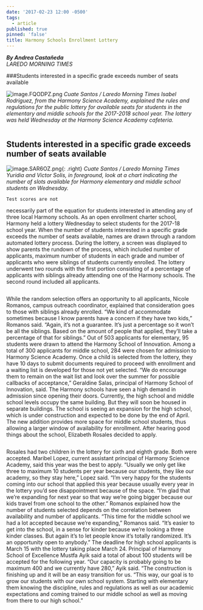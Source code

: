 ```yaml
---
date: '2017-02-23 12:00 -0500'
tags:
  - article
published: true
pinned: 'false'
title: Harmony Schools Enrollment Lottery
---
```

_**By Andrea Castañeda**_
<br/>
_LAREDO MORNING TIMES_

###Students interested in a specific grade exceeds number of seats available

![image.FQODPZ.png]({{site.baseurl}}/assets/images/image.FQODPZ.png)
*Cuate Santos / Laredo Morning Times*
*Isabel Rodriguez, from the Harmony Science Academy, explained the rules and regulations
for the public lottery for available seats for students in the elementary and middle schools
for the 2017-2018 school year. The lottery was held Wednesday at the Harmony Science
Academy cafeteria.*

<div class="row">
  <div class="column">
  <p>
    <h2>
Students interested
in a specific grade
exceeds number of
seats available
    </h2>
  </p>
	<p markdown="1">

![image.SAR6OZ.png]({{site.baseurl}}/assets/images/image.SAR6OZ.png){: .right}
*Cuate Santos / Laredo Morning Times*
*Yuridia and Victor Solis, in foreground,
look at a chart indicating the number of
slots available for Harmony elementary and
middle school students on Wednesday.*

	Test scores are not
necessarily part of the
equation for students
interested in attending
any of three local
Harmony schools.
As an open enrollment
charter school,
Harmony held a lottery
Wednesday to select
students for the
2017-18 school year.
When the number of students
interested in a specific grade exceeds the
number of seats available, names are drawn
through a random
automated lottery
process. During the
lottery, a screen was
displayed to show
parents the rundown
of the process,
which included number
of applicants, maximum number of students
in each grade and
number of applicants
who were siblings of
students currently enrolled.
The lottery underwent
two rounds with the first
portion consisting of a
percentage of applicants
with siblings already
attending one of the
Harmony schools. The
second round included
all applicants.
	</p>
  </div>
  <div class="column">
    <p>
While the
random selection offers
an opportunity to all
applicants, Nicole Romanos, campus outreach
coordinator, explained
that consideration goes
to those with siblings
already enrolled.
“We kind of accommodate sometimes because I
know parents have a
concern if they have two
kids,” Romanos said.
“Again, it’s not a guarantee. It’s just a percentage
so it won’t be all the siblings. Based on the
amount of people that
applied, they’ll take a
percentage of that for
siblings.”
Out of 503 applicants
for elementary, 95 students were drawn to
attend the Harmony
School of Innovation.
Among a total of 300
applicants for middle
school, 284 were chosen
for admission to Harmony Science Academy.
Once a child is selected
from the lottery, they
have 10 days to submit
documents required to
proceed with enrollment
and a waiting list is developed for those not yet
selected.
“We do encourage
them to remain on the
wait list and look over
the summer for possible
callbacks of acceptance,”
Geraldine Salas, principal of Harmony School of
Innovation, said.
The Harmony schools
have seen a high demand
in admission since opening their doors. Currently, the high school and
middle school levels
occupy the same building. But they will soon be
housed in separate buildings. The school is seeing
an expansion for the
high school, which is
under construction and
expected to be done by
the end of April. The
new addition provides
more space for middle
school students, thus
allowing a larger window
of availability for enrollment.
After hearing good
things about the school,
Elizabeth Rosales decided to apply.
    </p>
  </div>
  <div class="column">
    <p>
Rosales had
two children in the lottery for sixth and eighth
grade. Both were accepted. Maribel Lopez, current assistant principal
of Harmony Science
Academy, said this year
was the best to apply.
“Usually we only get
like three to maximum 10
students per year because our students, they
like our academy, so they
stay here,” Lopez said.
“I’m very happy for the
students coming into our
school that applied this
year because usually
every year in the lottery
you’d see disappointment
because of the space.
	“I’m glad that we’re
expanding for next year
so that way we’re going
bigger because our kids
travel from one school to
the other.”
Romanos explained
how the number of students selected depends
on the correlation between availability and
number of applicants.
“This time for the
middle school we had a
lot accepted because
we’re expanding,” Romanos said. “It’s easier to
get into the school, in a
sense for kinder because
we’re looking a three
kinder classes. But again
it’s to let people know it’s
totally randomized. It’s
an opportunity open to
anybody.”
The deadline for high
school applicants is
March 15 with the lottery
taking place March 24.
Principal of Harmony
School of Excellence
Mustfa Ayik said a total
of about 100 students will
be accepted for the following year.
“Our capacity is probably going to be maximum 400 and we currently have 280,” Ayik
said. “The construction
is finishing up and it will
be an easy transition for
us.
“This way, our goal is
to grow our students
with our own school
system. Starting with
elementary them knowing the discipline, rules
and regulations as well
as our academic expectations and coming trained
to our middle school as
well as moving from
there to our high school.”
    </p>
  </div>
</div>

